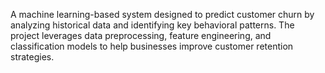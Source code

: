 A machine learning-based system designed to predict customer churn by analyzing historical data and identifying key behavioral patterns. The project leverages data preprocessing, feature engineering, and classification models to help businesses improve customer retention strategies.
